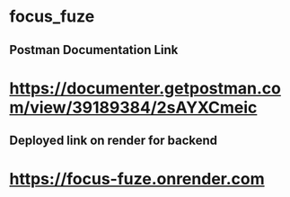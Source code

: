 # focus_fuze

## Postman Documentation Link 
# https://documenter.getpostman.com/view/39189384/2sAYXCmeic

## Deployed link on render for backend
# https://focus-fuze.onrender.com

